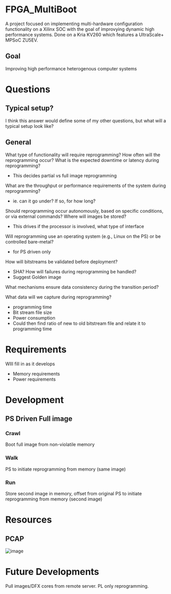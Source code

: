 # FPGA_MultiBoot
A project focused on implementing multi-hardware configuration functionality on a Xilinx SOC with the goal of improvying dynamic high performance systems.
Done on a Kria KV260 which features a UltraScale+ MPSoC ZU5EV.

## Goal 
Improving high performance heterogenous computer systems

# Questions
## Typical setup?
I think this answer would define some of my other questions, but what will a typical setup look like?

## General
What type of functionality will require reprogramming?
How often will the reprogramming occur? 
What is the expected downtime or latency during reprogramming?
 - This decides partial vs full image reprogramming

What are the throughput or performance requirements of the system during reprogramming?
 - ie. can it go under? If so, for how long?

Should reprogramming occur autonomously, based on specific conditions, or via external commands? 
Where will images be stored?
 - This drives if the processor is involved, what type of interface

Will reprogramming use an operating system (e.g., Linux on the PS) or be controlled bare-metal?
 - for PS driven only

How will bitstreams be validated before deployment?
 - SHA?
How will failures during reprogramming be handled?
 - Suggest Golden image
   
What mechanisms ensure data consistency during the transition period?

What data will we capture during reprogramming?
 - programming time
 - Bit stream file size
 - Power consumption
 - Could then find ratio of new to old bitstream file and relate it to programming time

# Requirements
WIll fill in as it develops
 - Memory requirements
 - Power requirements

# Development
## PS Driven Full image
### Crawl
Boot full image from non-violatile memory

### Walk
PS to initiate reprogramming from memory (same image)

### Run
Store second image in memory, offset from original
PS to initiate reprogramming from memory (second image)

# Resources

## PCAP
![image](https://github.com/user-attachments/assets/70c6072d-e823-4cff-88ef-6a920f8ff31d)


# Future Developments
Pull images/DFX cores from remote server.
PL only reprogramming.
